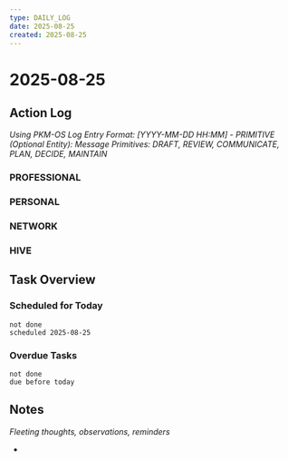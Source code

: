```yaml
---
type: DAILY_LOG
date: 2025-08-25
created: 2025-08-25
---
```


# 2025-08-25

## Action Log

_Using PKM-OS Log Entry Format: [YYYY-MM-DD HH:MM] - PRIMITIVE (Optional Entity): Message_
_Primitives: DRAFT, REVIEW, COMMUNICATE, PLAN, DECIDE, MAINTAIN_

### PROFESSIONAL


### PERSONAL


### NETWORK



### HIVE


## Task Overview

### Scheduled for Today
```tasks
not done
scheduled 2025-08-25
```

### Overdue Tasks
```tasks
not done
due before today
```

## Notes

_Fleeting thoughts, observations, reminders_

-
